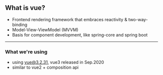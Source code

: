 ## What is vue?

- Frontend rendering framework that embraces reactivity & two-way-binding
- Model-View-ViewModel (MVVM)
- Basis for component development, like spring-core and spring boot

---

### What we're using

- using vue@3.2.31, vue3 released in Sep.2020
- similar to vue2 + composition api